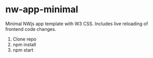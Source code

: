 # nw-app-minimal

Minimal NWjs app template with W3 CSS. Includes live reloading of frontend code changes.

1. Clone repo
2. npm install
3. npm start

